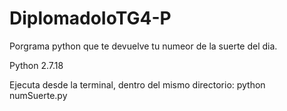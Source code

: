 # DiplomadoIoTG4-P
Porgrama python que te devuelve tu numeor de la suerte del dia.

Python 2.7.18

Ejecuta desde la terminal, dentro del mismo directorio:
    python numSuerte.py